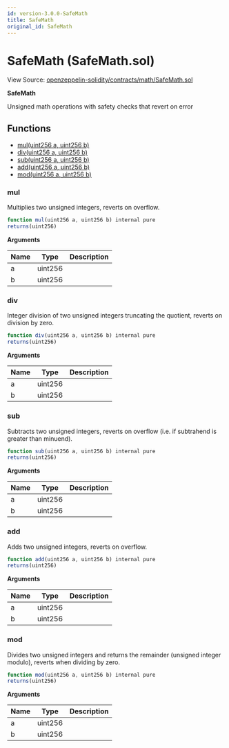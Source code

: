 ```yaml
---
id: version-3.0.0-SafeMath
title: SafeMath
original_id: SafeMath
---
```


# SafeMath (SafeMath.sol)

View Source: [openzeppelin-solidity/contracts/math/SafeMath.sol](../../../openzeppelin-solidity/contracts/math/SafeMath.sol)

**SafeMath**

Unsigned math operations with safety checks that revert on error

## Functions

- [mul(uint256 a, uint256 b)](#mul)
- [div(uint256 a, uint256 b)](#div)
- [sub(uint256 a, uint256 b)](#sub)
- [add(uint256 a, uint256 b)](#add)
- [mod(uint256 a, uint256 b)](#mod)

### mul

Multiplies two unsigned integers, reverts on overflow.

```js
function mul(uint256 a, uint256 b) internal pure
returns(uint256)
```

**Arguments**

| Name        | Type           | Description  |
| ------------- |------------- | -----|
| a | uint256 |  | 
| b | uint256 |  | 

### div

Integer division of two unsigned integers truncating the quotient, reverts on division by zero.

```js
function div(uint256 a, uint256 b) internal pure
returns(uint256)
```

**Arguments**

| Name        | Type           | Description  |
| ------------- |------------- | -----|
| a | uint256 |  | 
| b | uint256 |  | 

### sub

Subtracts two unsigned integers, reverts on overflow (i.e. if subtrahend is greater than minuend).

```js
function sub(uint256 a, uint256 b) internal pure
returns(uint256)
```

**Arguments**

| Name        | Type           | Description  |
| ------------- |------------- | -----|
| a | uint256 |  | 
| b | uint256 |  | 

### add

Adds two unsigned integers, reverts on overflow.

```js
function add(uint256 a, uint256 b) internal pure
returns(uint256)
```

**Arguments**

| Name        | Type           | Description  |
| ------------- |------------- | -----|
| a | uint256 |  | 
| b | uint256 |  | 

### mod

Divides two unsigned integers and returns the remainder (unsigned integer modulo),
reverts when dividing by zero.

```js
function mod(uint256 a, uint256 b) internal pure
returns(uint256)
```

**Arguments**

| Name        | Type           | Description  |
| ------------- |------------- | -----|
| a | uint256 |  | 
| b | uint256 |  | 

